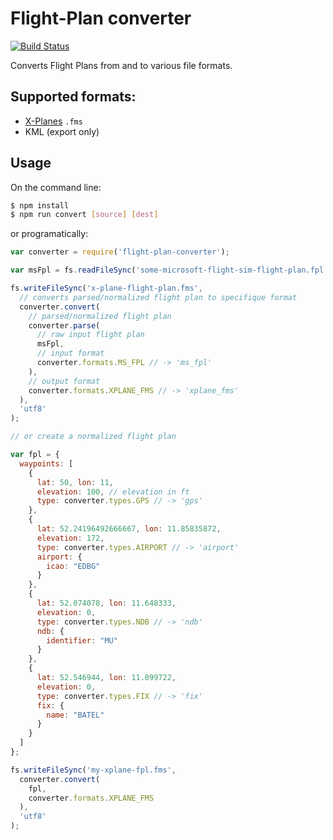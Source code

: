 # Flight-Plan converter

[![Build Status](https://travis-ci.org/der-On/flight-plan-converter.svg?branch=master)](https://travis-ci.org/der-On/flight-plan-converter)

Converts Flight Plans from and to various file formats.


## Supported formats:

- [X-Planes](http://www.x-plane.com) `.fms`
- KML (export only)


## Usage

On the command line:

```bash
$ npm install
$ npm run convert [source] [dest]
```

or programatically:

```javascript
var converter = require('flight-plan-converter');

var msFpl = fs.readFileSync('some-microsoft-flight-sim-flight-plan.fpl', 'utf8');

fs.writeFileSync('x-plane-flight-plan.fms',
  // converts parsed/normalized flight plan to specifique format
  converter.convert(
    // parsed/normalized flight plan
    converter.parse(
      // raw input flight plan
      msFpl,
      // input format
      converter.formats.MS_FPL // -> 'ms_fpl'
    ),
    // output format
    converter.formats.XPLANE_FMS // -> 'xplane_fms'
  ),
  'utf8'
);

// or create a normalized flight plan

var fpl = {
  waypoints: [
    {
      lat: 50, lon: 11,
      elevation: 100, // elevation in ft
      type: converter.types.GPS // -> 'gps'
    },
    {
      lat: 52.24196492666667, lon: 11.85835872,
      elevation: 172,
      type: converter.types.AIRPORT // -> 'airport'
      airport: {
        icao: "EDBG"
      }
    },
    {
      lat: 52.074078, lon: 11.648333,
      elevation: 0,
      type: converter.types.NDB // -> 'ndb'
      ndb: {
        identifier: "MU"
      }
    },
    {
      lat: 52.546944, lon: 11.099722,
      elevation: 0,
      type: converter.types.FIX // -> 'fix'
      fix: {
        name: "BATEL"
      }
    }
  ]
};

fs.writeFileSync('my-xplane-fpl.fms',
  converter.convert(
    fpl,
    converter.formats.XPLANE_FMS
  ),
  'utf8'
);

```
